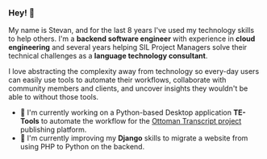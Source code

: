 ### Hey! 👋

My name is Stevan, and for the last 8 years I've used my technology skills to help others. I'm a **backend software engineer** with experience in **cloud engineering** and several years helping SIL Project Managers solve their technical challenges as a **language technology consultant**. 

I love abstracting the complexity away from technology so every-day users can easily use tools to automate their workflows, collaborate with community members and clients, and uncover insights they wouldn't be able to without those tools. 

- 🔭 I'm currently working on a Python-based Desktop application **TE-Tools** to automate the workflow for the [Ottoman Transcript project](https://osmanlicakelam.net/en/texts) publishing platform.
- 🌱 I'm currently improving my **Django** skills to migrate a website from using PHP to Python on the backend. 

<!--

<img src="https://github.com/makerling/makerling/blob/master/media/sil-logo.jpeg">
**makerling/makerling** is a ✨ _special_ ✨ repository because its `README.md` (this file) appears on your GitHub profile.

Here are some ideas to get you started:

- 🔭 I’m currently working on ...
- 🌱 I’m currently learning ...
- 👯 I’m looking to collaborate on ...
- 🤔 I’m looking for help with ...
- 💬 Ask me about ...
- 📫 How to reach me: ...
- 😄 Pronouns: ...
- ⚡ Fun fact: ...
### Hey! 👋

My name is Santiago, and I'm a **software** and **machine learning** engineer with more than two decades of experience building software to solve exciting and —sometimes— hard problems.

I care deeply about unlocking the power of technology for individuals and businesses, so they can use computers in a way that was previously unrealistic for them. I find joy in ambiguity and unknown and feel more engaged when working on problems that can't be solved by merely searching the web or reading a book. Bonus points if I can collaborate with a team of like-minded engineers!

- 🔭 I'm currently working on **Computer Vision** models to augment [Spot](https://www.bostondynamics.com/spot) capabilities.
- 🌱 I'm currently learning a lot about **SageMaker**. 

### This is what I've worked during the last 10 years

**DIRECTOR OF COMPUTER VISION SOLUTIONS**

_[Levatas](https://www.levatas.com). Oct 2018 - Present_

I lead a small team of software developers and machine learning engineers in the development of Levatas' flagship product, a platform to augment the productization of machine learning models with human reviews, where I'm the main contributor to the core Python engine. Other than that, the majority of my work centers around building solutions to help operationalize machine learning models running on AWS.

**Software Developer**

_[SIL International](https://www.sil.org). May 2019 - Present_
Employment Duration1 yr 5 mos
Location(remote)
⚪ Developed a Python bulk-edit application handling 100,000+ data points in a SQL database
⚪ Built out Flexlibs Python libary's available APIs by 15% in response to customer demand
⚪ Created a Github Actions CI/CD pipeline to build artifacts to reduce installation time by 5x
⚪ Reduced team's complex dev environment setup by developing one-click automation script
⚪ Increased capacity of talent mentoring 2 IT Specialists training them to work independently

**DIRECTOR OF ENGINEERING | ENGINEER MANAGER | SENIOR SOFTWARE ENGINEER**

_[Levatas](https://www.levatas.com). Oct 2010 – Oct 2018._

I joined Levatas in 2010 as a Senior Software Engineer, moved to Engineer Manager three years later, before becoming the director of the department in May 2016. During this time, I had the opportunity to help deliver software solutions for companies like IBM, Dell, and HSBC. I moved through the entire development stack and touched projects every step of the way, from ideation to final delivery.

### My education

**MASTER OF SCIENCE (M.Sc.), COMPUTER SCIENCE**

_Machine Learning Specialization. Georgia Institute of Technology, 2019. 4.0 GPA_

I was a Teaching Assistant of Graduate Algorithms during two semesters. __Coursework:__ Software Architecture and Design, Software Development Process, Algorithms, Software Testing, Machine Learning, Reinforcement Learning, Database Systems, Computer Vision, Human-Computer Interaction.

**BACHELOR OF SCIENCE (B.S.), INFORMATION TECHNOLOGY**

_University of Camaguey, Cuba. 2004. 3.84 GPA_

**Coursework:** Software Engineering, Data Structures and Algorithms, Database Design, File Structures, Artificial Intelligence, Information Technology.

**OTHER CERTIFICATIONS**

* [TensorFlow Developer Certificate (Google)](images/tensorflow-developer-certificate.png)
* [Machine Learning (Standford Online - Coursera)](images/machine-learning.png)
* [TensorFlow In Practice (deeplearning.ai - Coursera)](images/tensorflow-in-practice.png)
* [Developing Scalable Apps with Java and Google App Engine (Google - Udacity)](images/developing-apps-java-app-engine.png)
* [Mobile Web Development (Google - Udacity)](images/mobile-web-development.png)

I've also accumulated other certifications from 2001 to 2015 covering OO Concepts, Java, C, JavaScript, and C# development.

### My most relevant technical skills

These are the highlights of the skills I consider to be the keystone of my abilities:

* I have a lot of experience **designing** and **architecting** systems of different sizes and complexity.
* I've become an excellent **Python** 🐍 developer. And this happened after years dedicated to **Java**.
* I have a lot of experience with **Machine Learning** using **TensorFlow**.
* I have been focusing mainly on **AWS**. It's the place where most of my work goes to serve its purpose.
* I have substantial experience dealing with **relational databases** (mainly MySQL), and **non-relational** ones (Amazon's DynamoDB, Google's Firestore, and MongoDB.)
* I've done a lot of front-end development, and at some point, I was pretty good using **Angular**.

### Some of the things I've built

It's hard to decide what things should make it into this list, so I'm opting for a combination of private and public projects where I've participated over the last ten years.

* A Python library that orchestrates a workflow of images between different services deployed in AWS.
* An application that connects to [Spot's](https://www.bostondynamics.com/spot) cameras, and makes the robot react to visual clues.
* A process using OpenCV and TensorFlow to analyze a video feed and flag break-ins into an amusement park.
* A [library](https://github.com/svpino/rfeed) to generate RSS 2.0 feeds in Python.
* A [project](https://github.com/svpino/tensorflow-object-detection-sagemaker) to run TensorFlow Object Detection models on SageMaker.
* A very simple and fully responsive file system-based [blog engine](https://github.com/svpino/blog-engine). 
* Some [really cool](https://github.com/svpino/lunar-lander) and [interesting](https://github.com/svpino/cs7641-assignment4) projects during my Masters that have become popular solutions to their respective problems.
* A full [Android application](https://github.com/svpino/longhorn) to follow stock tickers from different markets worldwide.

### Other accomplishments

* I love to write. I contribute articles about Python to the [Real Python](https://realpython.com/sorting-algorithms-python/) website.
* I won a bunch of medals competing nationally on Computer Science. Since that time I've loved algorithms and data structures
* I have a beautiful family. For sure my best accomplishment by far.

📫  You can find me on [Twitter](https://twitter.com/svpino) or [LinkedIn](https://www.linkedin.com/in/svpino/).


-->
